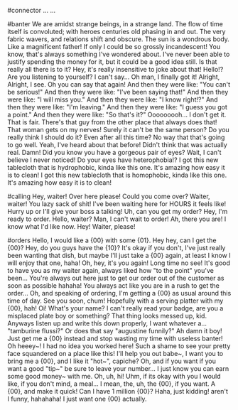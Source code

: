 #connector
 ... ... 

#banter
We are amidst strange beings, in a strange land. The flow of time itself is convoluted; with heroes centuries old phasing in and out. The very fabric wavers, and relations shift and obscure. The sun is a wondrous body. Like a magnificent father! If only I could be so grossly incandescent!
You know, that's always something I've wondered about.
I've never been able to justify spending the money for it, but it could be a good idea still.
Is that really all there is to it?
Hey, it's really insensitive to joke about that!
Hello!? Are you listening to yourself?
I can't say...
Oh man, I finally got it!
Alright, Alright, I see.
Oh you can say that again!
And then they were like: "You can't be serious!"
And then they were like: "I've been saying that!"
And then they were like: "I will miss you."
And then they were like: "I know right!?"
And then they were like: "I'm leaving."
And then they were like: "I guess you got a point."
And then they were like: "So that's it?"
Ooooooooh...
I don't get it.
That is fair.
There's that guy from the other place that always does that!
That woman gets on my nerves!
Surely it can't be the same person?
Do you really think I should do it? Even after all this time?
No way that that's going to go well.
Yeah, I've heard about that before!
Didn't think that was actually real. Damn!
Did you know you have a gorgeous pair of eyes?
Wait, I can't believe I never noticed!
Do your eyes have heterophobia!?
I got this new tablecloth that is hydrophobic, kinda like this one. It's amazing how easy it is to clean!
I got this new tablecloth that is homophobic, kinda like this one. It's amazing how easy it is to clean!


#calling
Hey, waiter! Over here please! Could you come over?
Waiter, waiter!
You lazy sack of shit! I've been waiting here for HOURS it feels like! Hurry up or I'll give your boss a talking!
Uh, can you get my order?
Hey, I'm ready to order.
Hello, waiter?
Man, I can't wait to order!
Ah, there you are! I know what I'd like now.
Hey!
Waiter, please!

#orders
Hello, I would like a {00} with some {01}.
Hey hey, can I get the {00}?
Hey, do you guys have the {10}? It's okay if you don't, I've just really been wanting that dish, but maybe I'll just take a {00} again, at least I know I will enjoy that one, haha!
Oh, hey, it's you again! Long time no see! It's good to have you as my waiter again, always liked how "to the point" you've been... You're always out here just to get our order out of the customer as soon as possible hahaha! You always act like you are in a rush to get the order... Oh, and speaking of ordering, I'm getting a {00} as usual around this time of day. See you soon, chum! Hopefully with a serving platter with my {00}, hah!
Oi! What's your name? I can't really read your badge, are you a misplaced plate boy or something? That thing looks messed up, kid. Anyways listen up and write thís down properly, I want whatever a... "tamburine flussi?" Or does that say "augustine funnily?" Ah damn it boy! Just get me a {00} instead and stop wasting my time with useless banter!
Oh heeey~! I had no idea you worked here! Such a shame to see your pretty face squandered on a place like this! I'll help you out babe~, I want you to bring me a {00}, and I like it "hot~", capiche? Oh, and if you want if you want a good "tip~" be sure to leave your number... I just know you can earn some good money~ with me.
Oh, uh, hi! Uhm, if its okay with you I would like, if you don't mind, a meal... I mean, the, uh, the {00}, if you want.
A {00}, and make it quick!
Can I have 1 million {00}? Haha, just kidding! aren't I funny, hahahaha! I just want one {00} actually.